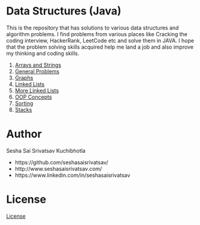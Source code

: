 <h1>Data Structures (Java)</h1>
<p>
  This is the repository that has solutions to various data structures and algorithm problems. I find problems from various places like Cracking the coding interview, HackerRank, LeetCode etc and solve them in JAVA.
  I hope that the problem solving skills acquired help me land a job and also improve my thinking and coding skills.
</p>


<ol>

<li><a href="https://github.com/seshasaisrivatsav/data-structures-java/tree/master/src/arraysAndStrings"> Arrays and Strings </a></li>
   
  
  
<li><a href="https://github.com/seshasaisrivatsav/data-structures-java/tree/master/src/general">General Problems </a></li>


<li><a href="https://github.com/seshasaisrivatsav/data-structures-java/tree/master/src/graphs">Graphs </a></li>


<li><a href="https://github.com/seshasaisrivatsav/data-structures-java/tree/master/src/linkedLists">Linked Lists </a></li>


<li><a href="https://github.com/seshasaisrivatsav/data-structures-java/tree/master/src/newLinkedLists">More Linked Lists </a></li>


<li><a href="https://github.com/seshasaisrivatsav/data-structures-java/tree/master/src/oopsConcepts">OOP Concepts </a></li>


<li><a href="https://github.com/seshasaisrivatsav/data-structures-java/tree/master/src/sorting">Sorting </a></li>


<li><a href="https://github.com/seshasaisrivatsav/data-structures-java/tree/master/src/stacks">Stacks </a></li>
</ol>
  
  
 
<h1>Author</h1>
<p>Sesha Sai Srivatsav Kuchibhotla</p>
<ul>
  <li>https://github.com/seshasaisrivatsav/</li>
  <li>http://www.seshasaisrivatsav.com/</li>
  <li>https://www.linkedin.com/in/seshasaisrivatsav</li>
</ul>


<h1>License</h1>
<p><a href="https://github.com/seshasaisrivatsav/srivatsav-resume/blob/master/LICENSE">License</a></p>
